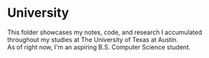 # University
This folder showcases my notes, code, and research I accumulated throughout my studies at The University of Texas at Austin.  
As of right now, I'm an aspiring B.S. Computer Science student.
